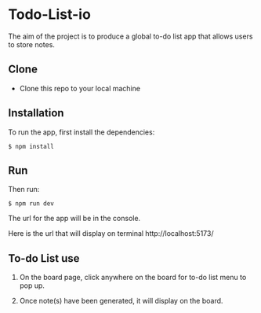 # Todo-List-io

The aim of the project is to produce a global to-do list app that allows users to store notes. 

## Clone

- Clone this repo to your local machine

## Installation

To run the app, first install the dependencies:

```shell
$ npm install
```


## Run

Then run:

```shell
$ npm run dev
```

The url for the app will be in the console.

Here is the url that will display on terminal http://localhost:5173/

## To-do List use

1. On the board page, click anywhere on the board for to-do list menu to pop up.

2. Once note(s) have been generated, it will display on the board. 